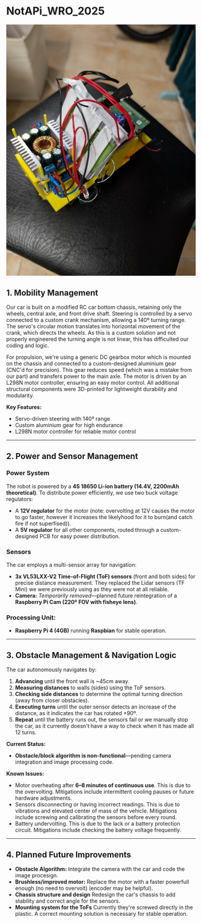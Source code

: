 # NotAPi_WRO_2025
![image1](resources/image1.jpg)

## 1. Mobility Management  
Our car is built on a modified RC car bottom chassis, retaining only the wheels, central axle, and front drive shaft. Steering is controlled by a servo connected to a custom crank mechanism, allowing a 140º turning range. The servo's circular motion translates into horizontal movement of the crank, which directs the wheels. As this is a custom solution and not properly engineered the turning angle is not linear, this has difficulted our coding and logic.

For propulsion, we're using a generic DC gearbox motor which is mounted on the chassis and connected to a custom-designed aluminium gear (CNC'd for precision). This gear reduces speed (which was a mistake from our part) and transfers power to the main axle. The motor is driven by an L298N motor controller, ensuring an easy motor control. All additional structural components were 3D-printed for lightweight durability and modularity.  

**Key Features:**  
- Servo-driven steering with 140º range  
- Custom aluminium gear for high endurance  
- L298N motor controller for reliable motor control  

---

## 2. Power and Sensor Management  
### Power System  
The robot is powered by a **4S 18650 Li-ion battery (14.4V, 2200mAh theoretical)**. To distribute power efficiently, we use two buck voltage regulators:  
- A **12V regulator** for the motor (note: overvolting at 12V causes the motor to go faster, however it increases the likelyhood for it to burn(and catch fire if not superfised)).  
- A **5V regulator** for all other components, routed through a custom-designed PCB for easy power distribution.  

### Sensors  
The car employs a multi-sensor array for navigation:  
- **3x VL53LXX-V2 Time-of-Flight (ToF) sensors** (front and both sides) for precise distance measurement. They replaced the Lidar sensors (TF Mini) we were previously using as they were not at all reliable.  
- **Camera:** *Temporarily removed*—planned future reintegration of a **Raspberry Pi Cam (220º FOV with fisheye lens)**.  

### Processing Unit:  
- **Raspberry Pi 4 (4GB)** running **Raspbian** for stable operation.  

---

## 3. Obstacle Management & Navigation Logic  
The car autonomously navigates by: 
1. **Advancing** until the front wall is ~45cm away.  
2. **Measuring distances** to walls (sides) using the ToF sensors.  
3. **Checking side distances** to determine the optimal turning direction (away from closer obstacles).
4. **Executing turns** until the outer sensor detects an increase of the distance, as it indicates the car has rotated +90º.
5. **Repeat** until the battery runs out, the sensors fail or we manually stop the car, as it currently doesn't have a way to check when it has made all 12 turns.

**Current Status:**  
- **Obstacle/block algorithm is non-functional**—pending camera integration and image processing code.    

**Known Issues:**  
- Motor overheating after **6–8 minutes of continuous use**. This is due to the overvolting. Mitigations include intermittent cooling pauses or future hardware adjustments.  
- Sensors disconnecting or having incorrect readings. This is due to vibrations and elevated center of mass of the vehicle. Mitigations include screwing and calibrating the sensors before every round.
- Battery undervolting. This is due to the lack or a battery protection circuit. Mitigations include checking the battery voltage frequently.
  
---

## 4. Planned Future Improvements  
- **Obstacle Algorithm:** Integrate the camera with the car and code the image procesign.  
- **Brushless/improved motor:** Replace the motor with a faster powerfull enough (no need to overvolt) (encoder may be helpful).
- **Chassis structure and design** Redesign the car's chassis to add stability and correct angle for the sensors.
- **Mounting system for the ToFs** Currently they're screwed directly in the plastic. A correct mounting solution is necessary for stable operation.
